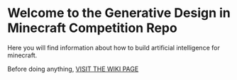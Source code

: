 # Welcome to the Generative Design in Minecraft Competition Repo
Here you will find information about how to build artificial intelligence for minecraft.

Before doing anything, [VISIT THE WIKI PAGE](http://github.com/mcgreentn/MCAI/wiki)

